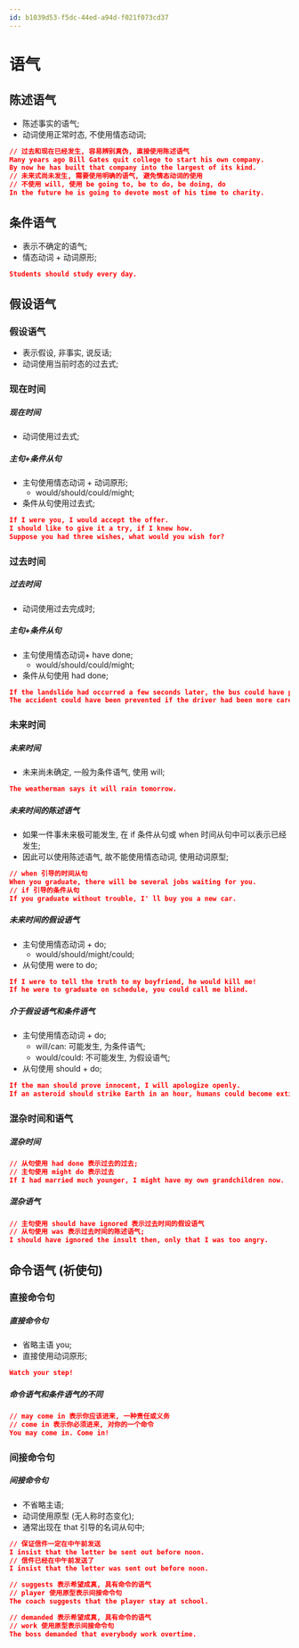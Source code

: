 ```yaml
---
id: b1039d53-f5dc-44ed-a94d-f021f073cd37
---
```


# 语气

## 陈述语气

- 陈述事实的语气;
- 动词使用正常时态, 不使用情态动词;

```json
// 过去和现在已经发生, 容易辨别真伪, 直接使用陈述语气
Many years ago Bill Gates quit college to start his own company.
By now he has built that company into the largest of its kind.
// 未来式尚未发生, 需要使用明确的语气, 避免情态动词的使用
// 不使用 will, 使用 be going to, be to do, be doing, do
In the future he is going to devote most of his time to charity.
```

## 条件语气

- 表示不确定的语气;
- 情态动词 + 动词原形;

```json
Students should study every day.
```

## 假设语气

### 假设语气

- 表示假设, 非事实, 说反话;
- 动词使用当前时态的过去式;

### 现在时间

##### 现在时间

- 动词使用过去式;

##### 主句+条件从句

- 主句使用情态动词 + 动词原形;
  - would/should/could/might;
- 条件从句使用过去式;

```json
If I were you, I would accept the offer.
I should like to give it a try, if I knew how.
Suppose you had three wishes, what would you wish for?
```

### 过去时间

##### 过去时间

- 动词使用过去完成时;

##### 主句+条件从句

- 主句使用情态动词+ have done;
  - would/should/could/might;
- 条件从句使用 had done;

```json
If the landslide had occurred a few seconds later, the bus could have passed through safely.
The accident could have been prevented if the driver had been more careful.
```

### 未来时间

##### 未来时间

- 未来尚未确定, 一般为条件语气, 使用 will;

```json
The weatherman says it will rain tomorrow.
```

##### 未来时间的陈述语气

- 如果一件事未来极可能发生, 在 if 条件从句或 when 时间从句中可以表示已经发生;
- 因此可以使用陈述语气, 故不能使用情态动词, 使用动词原型;

```json
// when 引导的时间从句
When you graduate, there will be several jobs waiting for you.
// if 引导的条件从句
If you graduate without trouble, I' ll buy you a new car.
```

##### 未来时间的假设语气

- 主句使用情态动词 + do;
  - would/should/might/could;
- 从句使用 were to do;

```json
If I were to tell the truth to my boyfriend, he would kill me!
If he were to graduate on schedule, you could call me blind.
```

##### 介于假设语气和条件语气

- 主句使用情态动词 + do;
  - will/can: 可能发生, 为条件语气;
  - would/could: 不可能发生, 为假设语气;
- 从句使用 should + do;

```json
If the man should prove innocent, I will apologize openly.
If an asteroid should strike Earth in an hour, humans could become extinct in a short time.
```

### 混杂时间和语气

##### 混杂时间

```json
// 从句使用 had done 表示过去的过去;
// 主句使用 might do 表示过去
If I had m​​arried much younger, I might have my own grandchildren now.
```

##### 混杂语气

```json
// 主句使用 should have ignored 表示过去时间的假设语气
// 从句使用 was 表示过去时间的陈述语气;
I should have ignored the insult then, only that I was too angry.
```

## 命令语气 (祈使句)

### 直接命令句

##### 直接命令句

- 省略主语 you;
- 直接使用动词原形;

```json
Watch your step!
```

##### 命令语气和条件语气的不同

```json
// may come in 表示你应该进来, 一种责任或义务
// come in 表示你必须进来, 对你的一个命令
You may come in. Come in!
```

### 间接命令句

##### 间接命令句

- 不省略主语;
- 动词使用原型 (无人称时态变化);
- 通常出现在 that 引导的名词从句中;

```json
// 保证信件一定在中午前发送
I insist that the letter be sent out before noon.
// 信件已经在中午前发送了
I insist that the letter was sent out before noon.

// suggests 表示希望成真, 具有命令的语气
// player 使用原型表示间接命令句
The coach suggests that the player stay at school.

// demanded 表示希望成真, 具有命令的语气
// work 使用原型表示间接命令句
The boss demanded that everybody work overtime.
```
